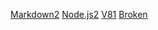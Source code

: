 [Markdown2](http://es.wikipedia.org/wiki/Markdown)
[Node.js2](http://nodejs.org/)
[V81](http://developers.google.com/v8/)
[Broken](http:///develo..pgle.com/v8/)
